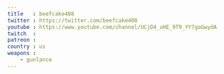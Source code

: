 ```yaml
---
title   : beefcake408
twitter : https://twitter.com/beefcake408
youtube : https://www.youtube.com/channel/UCjD4_uHE_9T9_YY7gaGwydA
twitch  : 
patreon : 
country : us
weapons :
    - gunlance
---
```


